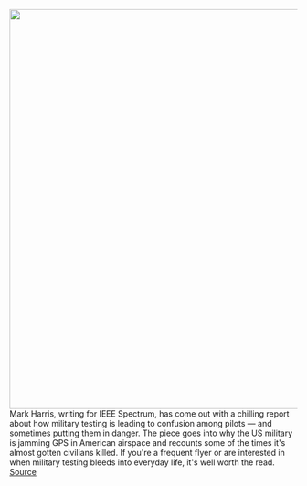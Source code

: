 <img src='https://cdn.vox-cdn.com/thumbor/nDJRVJJ2DqJzbibt5rpI8V_hU1M=/0x0:2040x1360/1200x800/filters:focal(857x517:1183x843)/cdn.vox-cdn.com/uploads/chorus_image/image/68701378/acastro_200327_3953_boeing_computer_0001.0.jpg' width='700px' /><br/>
Mark Harris, writing for IEEE Spectrum, has come out with a chilling report about how military testing is leading to confusion among pilots — and sometimes putting them in danger. The piece goes into why the US military is jamming GPS in American airspace and recounts some of the times it's almost gotten civilians killed. If you're a frequent flyer or are interested in when military testing bleeds into everyday life, it's well worth the read.
<a href='https://www.theverge.com/2021/1/21/22242761/us-military-gps-jamming-tests-airplane-danger'> Source <a/>